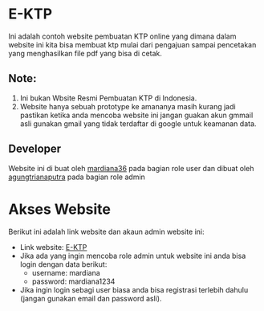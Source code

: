 # E-KTP
Ini adalah contoh website pembuatan KTP online yang dimana dalam website ini kita bisa membuat ktp mulai dari pengajuan sampai pencetakan yang menghasilkan file pdf yang bisa di cetak.

## Note: 
1. Ini bukan Wbsite Resmi Pembuatan KTP di Indonesia.
2. Website hanya sebuah prototype ke amananya masih kurang jadi pastikan ketika anda mencoba website ini jangan guakan akun gmmail asli gunakan gmail yang tidak terdaftar di google untuk keamanan data.

## Developer
Website ini di buat oleh [mardiana36](https://github.com/mardiana36) pada bagian role user dan dibuat oleh [agungtrianaputra](https://github.com/agungtrianaputra) pada bagian role admin

# Akses Website
Berikut ini adalah link website dan akaun admin website ini:
- Link website: [E-KTP](https://e-pemerintah.liveblog365.com/index.php)
- Jika ada yang ingin mencoba role admin untuk website ini anda bisa login dengan data berikut:
  - username: mardiana
  - password: mardiana1234
- Jika ingin login sebagi user biasa anda bisa registrasi terlebih dahulu (jangan gunakan email dan password asli).


